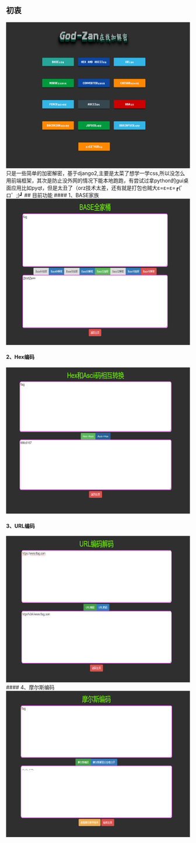## 初衷
<img src="image/1.png" width=800 height=400 />
只是一些简单的加密解密，基于django2,主要是太菜了想学一学css,所以没怎么用前端框架，其次是防止没外网的情况下能本地跑跑，有尝试过拿python的gui桌面应用比如pyqt，但是太丑了（orz技术太差，还有就是打包也贼大ε=ε=ε=┏(゜ロ゜;)┛
## 目前功能
#### 1、BASE家族
<img src="image/2.png" width=800 height=400 />

#### 2、Hex编码
<img src="image/3.png" width=800 height=400 />

#### 3、URL编码
<img src="image/4.png" width=800 height=400 />
#### 4、摩尔斯编码
<img src="image/5.png" width=800 height=400 />